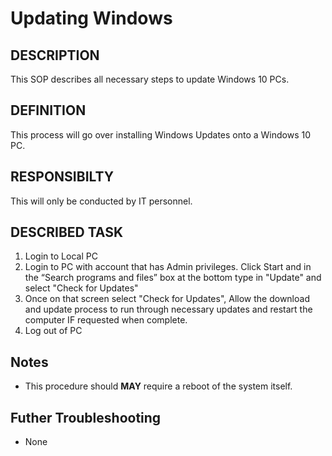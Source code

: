 # Updating Windows

## DESCRIPTION
This SOP describes all necessary steps to update Windows 10 PCs.
## DEFINITION
This process will go over installing Windows Updates onto a Windows 10 PC.   
## RESPONSIBILTY
This will only be conducted by IT personnel.  

## DESCRIBED TASK
1. Login to Local PC  
2. Login to PC with account that has Admin privileges. Click Start and in the “Search programs and files” box at the bottom type in "Update" and select "Check for Updates"
3. Once on that screen select "Check for Updates", Allow the download and update process to run through necessary updates and restart the computer IF requested when complete.
4. Log out of PC

## Notes
- This procedure should **MAY** require a reboot of the system itself.

## Futher Troubleshooting
- None
